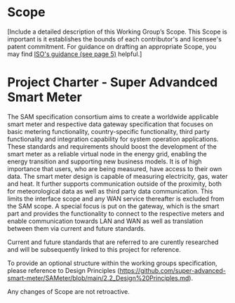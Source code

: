 # Scope

[Include a detailed description of this Working Group’s Scope.  This Scope is important is it establishes the bounds of each contributor's and licensee's patent commitment. For guidance on drafting an appropriate Scope, you may find [ISO's guidance (see page 5)](https://www.iso.org/files/live/sites/isoorg/files/developing_standards/docs/en/how-to-write-standards.pdf "ISO How To Write Standards Guide") helpful.]

# Project Charter - Super Advandced Smart Meter
The SAM specification consortium aims to create a worldwide applicable smart meter and respective data gateway specification that focuses on basic metering functionality, country-specific functionality, third party functionality and integration capability for system operation applications. These standards and requirements should boost the development of the smart meter as a reliable virtual node in the energy grid, enabling the energy transition and supporting new business models. It is of high importance that users, who are being measured, have access to their own data. The smart meter design is capable of measuring electricity, gas, water and heat. It further supports communication outside of the proximity, both for meteorological data as well as third party data communication. This limits the interface scope and any WAN service thereafter is excluded from the SAM scope.
A special focus is put on the gateway, which is the smart part and provides the functionality to connect to the respective meters and enable communication towards LAN and WAN as well as translation between them via current and future standards.

Current and future standards that are referred to are curently researched and will be subsequently linked to this project for reference.

To provide an optional structure within the working groups specification, please reference to Design Principles (https://github.com/super-advanced-smart-meter/SAMeter/blob/main/2.2_Design%20Principles.md).

Any changes of Scope are not retroactive. 
